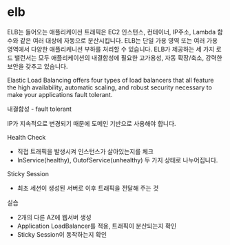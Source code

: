 # elb

ELB는 들어오는 애플리케이션 트래픽은 EC2 인스턴스, 컨테이너, IP주소, Lambda 함수와 같은 여러 대상에 자동으로 분산시킵니다. ELB는 단일 가용 영역 또는 여러 가용 영역에서 다양한 애플리케니션 부하를 처리할 수 있습니다. ELB가 제공하는 세 가지 로드 밸런서는 모두 애플리케이션의 내결함성에 필요한 고가용성, 자동 확장/축소, 강력한 보안을 갖추고 있습니다.

Elastic Load Balancing offers four types of load balancers that all feature the high availability, automatic scaling, and robust security necessary to make your applications fault tolerant.

내결함성 - fault tolerant

IP가 지속적으로 변경되기 때문에 도메인 기반으로 사용해야 합니다.

Health Check
- 직접 트래픽을 발생시켜 인스턴스가 살아있는지를 체크
- InService(healthy), OutofService(unhealthy) 두 가지 상태로 나누어집니다.

Sticky Session
- 최초 세션이 생성된 서버로 이후 트래픽을 전달해 주는 것

실습
- 2개의 다른 AZ에 웹서버 생성
- Application LoadBalancer를 적용, 트래픽이 분산되는지 확인
- Sticky Session이 동작하는지 확인
